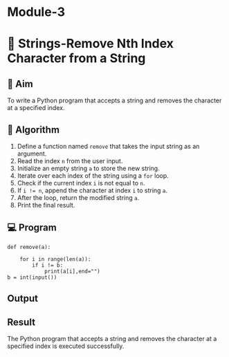 # Module-3
# 🧹 Strings-Remove Nth Index Character from a String

## 🎯 Aim
To write a Python program that accepts a string and removes the character at a specified index.

## 🧠 Algorithm
1. Define a function named `remove` that takes the input string as an argument.
2. Read the index `n` from the user input.
3. Initialize an empty string `a` to store the new string.
4. Iterate over each index of the string using a `for` loop.
5. Check if the current index `i` is not equal to `n`.
6. If `i != n`, append the character at index `i` to string `a`.
7. After the loop, return the modified string `a`.
8. Print the final result.

## 💻 Program
```
def remove(a):
   
    for i in range(len(a)):
        if i != b:
            print(a[i],end="")
b = int(input())

```

## Output


## Result
The Python program that accepts a string and removes the character at a specified index is executed successfully.
